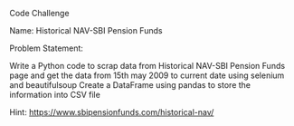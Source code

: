 Code Challenge

Name: Historical NAV-SBI Pension Funds

Problem Statement:

Write a Python code to scrap data from Historical NAV-SBI Pension Funds
page and get the data from 15th may 2009 to current date using selenium and beautifulsoup 
Create a DataFrame using pandas to store the information into CSV file

Hint: https://www.sbipensionfunds.com/historical-nav/
